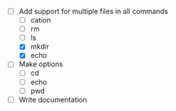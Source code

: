 - [ ] Add support for multiple files in all commands
    - [ ] cation
    - [ ] rm
    - [ ] ls
    - [x] mkdir
    - [x] echo
- [ ] Make options
    - [ ] cd
    - [ ] echo
    - [ ]  pwd
- [ ] Write documentation
